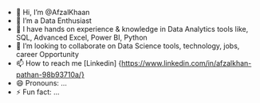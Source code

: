 - 👋 Hi, I’m @AfzalKhaan
- 👀 I’m a Data Enthusiast
- 🌱 I have hands on experience & knowledge in Data Analytics tools like, SQL, Advanced Excel, Power BI, Python
- 💞️ I’m looking to collaborate on Data Science tools, technology, jobs, career Opportunity
- 📫 How to reach me [Linkedin] {https://www.linkedin.com/in/afzalkhan-pathan-98b93710a/} 
- 😄 Pronouns: ...
- ⚡ Fun fact: ...

<!---
AfzalKhaan/AfzalKhaan is a ✨ special ✨ repository because its `README.md` (this file) appears on your GitHub profile.
You can click the Preview link to take a look at your changes.
--->

